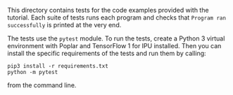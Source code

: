 <!-- Copyright (c) 2021 Graphcore Ltd. All rights reserved. -->
This directory contains tests for the code examples provided with the tutorial.
Each suite of tests runs each program and checks that `Program ran successfully` is printed at the very end.

The tests use the `pytest` module.
To run the tests, create a Python 3 virtual environment with Poplar and TensorFlow 1 for IPU installed. Then you can install the specific requirements of the tests and run them by calling:

```
pip3 install -r requirements.txt
python -m pytest
```

from the command line.
